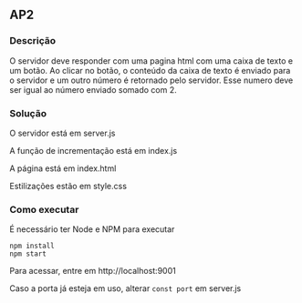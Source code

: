 ## AP2

### Descrição 

O servidor deve responder com uma pagina html com uma caixa de texto e um botão. Ao clicar no botão, o conteúdo da caixa de texto é enviado para o servidor e um outro número é retornado pelo servidor. Esse numero deve ser igual ao número enviado somado com 2.

### Solução

O servidor está em server.js

A função de incrementação está em index.js

A página está em index.html

Estilizações estão em style.css

### Como executar
É necessário ter Node e NPM para executar

```shell
npm install
npm start
```

Para acessar, entre em http://localhost:9001

Caso a porta já esteja em uso, alterar `const port` em server.js
